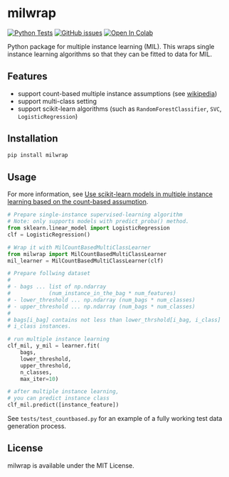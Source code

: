 # milwrap

[![Python Tests](https://github.com/inoueakimitsu/milwrap/actions/workflows/python-tests.yml/badge.svg)](https://github.com/inoueakimitsu/milwrap/actions/workflows/python-tests.yml)
<a href="https://github.com/inoueakimitsu/milwrap/issues"><img alt="GitHub issues" src="https://img.shields.io/github/issues/inoueakimitsu/milwrap"></a>
[![Open In Colab](https://colab.research.google.com/assets/colab-badge.svg)](https://colab.research.google.com/github/inoueakimitsu/milwrap/blob/master/introduction.ipynb)

Python package for multiple instance learning (MIL).
This wraps single instance learning algorithms so that they can be fitted to data for MIL.

## Features

- support count-based multiple instance assumptions (see [wikipedia](https://en.wikipedia.org/wiki/Multiple_instance_learning#:~:text=Presence-%2C%20threshold-%2C%20and%20count-based%20assumptions%5Bedit%5D))
- support multi-class setting
- support scikit-learn algorithms (such as `RandomForestClassifier`, `SVC`, `LogisticRegression`)

## Installation

```bash
pip install milwrap
```

## Usage

For more information, see [Use scikit-learn models in multiple instance learning based on the count-based assumption](https://github.com/inoueakimitsu/milwrap/blob/main/intro-en.md).

```python
# Prepare single-instance supervised-learning algorithm
# Note: only supports models with predict_proba() method.
from sklearn.linear_model import LogisticRegression
clf = LogisticRegression()

# Wrap it with MilCountBasedMultiClassLearner
from milwrap import MilCountBasedMultiClassLearner
mil_learner = MilCountBasedMultiClassLearner(clf)

# Prepare follwing dataset
#
# - bags ... list of np.ndarray
#            (num_instance_in_the_bag * num_features)
# - lower_threshold ... np.ndarray (num_bags * num_classes)
# - upper_threshold ... np.ndarray (num_bags * num_classes)
#
# bags[i_bag] contains not less than lower_thrshold[i_bag, i_class]
# i_class instances.

# run multiple instance learning
clf_mil, y_mil = learner.fit(
    bags,
    lower_threshold,
    upper_threshold,
    n_classes,
    max_iter=10)

# after multiple instance learning,
# you can predict instance class
clf_mil.predict([instance_feature])
```

See `tests/test_countbased.py` for an example of a fully working test data generation process.

## License

milwrap is available under the MIT License.
